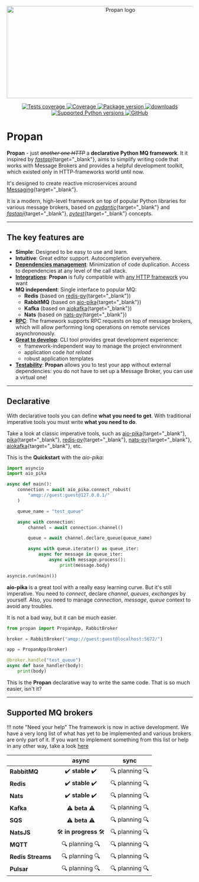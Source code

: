 <p align="center">
    <img src="assets/img/logo-no-background.png" alt="Propan logo" style="height: 250px; width: 600px;"/>
</p>

<p align="center">
    <a href="https://github.com/Lancetnik/Propan/actions/workflows/tests.yml" target="_blank">
        <img src="https://github.com/Lancetnik/Propan/actions/workflows/tests.yml/badge.svg" alt="Tests coverage"/>
    </a>
    <a href="https://coverage-badge.samuelcolvin.workers.dev/redirect/lancetnik/propan" target="_blank">
        <img src="https://coverage-badge.samuelcolvin.workers.dev/lancetnik/propan.svg" alt="Coverage">
    </a>
    <a href="https://pypi.org/project/propan" target="_blank">
        <img src="https://img.shields.io/pypi/v/propan?label=pypi%20package" alt="Package version">
    </a>
    <a href="https://pepy.tech/project/propan" target="_blank">
        <img src="https://static.pepy.tech/personalized-badge/propan?period=total&units=international_system&left_color=grey&right_color=blue&left_text=Downloads" alt="downloads"/>
    </a>
    <br/>
    <a href="https://pypi.org/project/propan" target="_blank">
        <img src="https://img.shields.io/pypi/pyversions/propan.svg" alt="Supported Python versions">
    </a>
    <a href="https://github.com/Lancetnik/Propan/blob/main/LICENSE" target="_blank">
        <img alt="GitHub" src="https://img.shields.io/github/license/Lancetnik/Propan?color=%23007ec6">
    </a>
</p>

# Propan

**Propan** - just *<s>another one HTTP</s>* a **declarative Python MQ framework**. It it inspired by [*fastapi*](https://fastapi.tiangolo.com/ru/){target="_blank"}, aims to simplify writing code that works with Message Brokers and provides a helpful development toolkit, which existed only in HTTP-frameworks world until now.

It's designed to create reactive microservices around [Messaging](https://microservices.io/patterns/communication-style/messaging.html){target="_blank"}.

It is a modern, high-level framework on top of popular Python libraries for various message brokers, based on [*pydantic*](https://docs.pydantic.dev/){target="_blank"} and [*fastapi*](https://fastapi.tiangolo.com/ru/){target="_blank"}, [*pytest*](https://docs.pytest.org/en/7.3.x/){target="_blank"} concepts.

---

## The key features are

* **Simple**: Designed to be easy to use and learn.
* **Intuitive**: Great editor support. Autocompletion everywhere.
* [**Dependencies management**](getting_started/1_quick-start/#dependencies): Minimization of code duplication. Access to dependencies at any level of the call stack.
* [**Integrations**](getting_started/1_quick-start/#http-frameworks-integrations): **Propan** is fully compatible with [any HTTP framework](integrations/1_integrations-index/) you want
* **MQ independent**: Single interface to popular MQ:
    * **Redis** (based on [redis-py]("https://redis.readthedocs.io/en/stable/index.html"){target="_blank"})
    * **RabbitMQ** (based on [aio-pika](https://aio-pika.readthedocs.io/en/latest/){target="_blank"})
    * **Kafka** (based on [aiokafka](https://aiokafka.readthedocs.io/en/stable/){target="_blank"})
    * **Nats** (based on [nats-py](https://github.com/nats-io/nats.py){target="_blank"})
* [**RPC**](getting_started/4_broker/5_rpc/): The framework supports RPC requests on top of message brokers, which will allow performing long operations on remote services asynchronously.
* [**Great to develop**](getting_started/2_cli/): CLI tool provides great development experience:
    * framework-independent way to manage the project environment
    * application code *hot reload*
    * robust application templates
* [**Testability**](getting_started/7_testing): **Propan** allows you to test your app without external dependencies: you do not have to set up a Message Broker, you can use a virtual one!

---

## Declarative

With declarative tools you can define **what you need to get**. With traditional imperative tools you must write **what you need to do**.

Take a look at classic imperative tools, such as [aio-pika](https://aio-pika.readthedocs.io/en/latest/){target="_blank"}, [pika](https://pika.readthedocs.io/en/stable/){target="_blank"}, [redis-py]("https://redis.readthedocs.io/en/stable/index.html"){target="_blank"}, [nats-py](https://github.com/nats-io/nats.py){target="_blank"}, [aiokafka](https://aiokafka.readthedocs.io/en/stable/){target="_blank"}, etc.

This is the **Quickstart** with the *aio-pika*:

```python
import asyncio
import aio_pika

async def main():
    connection = await aio_pika.connect_robust(
        "amqp://guest:guest@127.0.0.1/"
    )

    queue_name = "test_queue"

    async with connection:
        channel = await connection.channel()

        queue = await channel.declare_queue(queue_name)

        async with queue.iterator() as queue_iter:
            async for message in queue_iter:
                async with message.process():
                    print(message.body)

asyncio.run(main())
```

**aio-pika** is a great tool with a really easy learning curve. But it's still imperative. You need to *connect*, declare *channel*, *queues*, *exchanges* by yourself. Also, you need to manage *connection*, *message*, *queue* context to avoid any troubles.

It is not a bad way, but it can be much easier.

```python
from propan import PropanApp, RabbitBroker

broker = RabbitBroker("amqp://guest:guest@localhost:5672/")

app = PropanApp(broker)

@broker.handle("test_queue")
async def base_handler(body):
    print(body)
```

This is the **Propan** declarative way to write the same code. That is so much easier, isn't it?

---

## Supported MQ brokers

!!! note "Need your help"
    The framework is now in active development. We have a very long list of what has yet to be implemented and various brokers are only part of it. If you want to implement something from this list or help in any other way, take a look [here](contributing/1_todo/)

|                   | async                                                   | sync                 |
|-------------------|:-------------------------------------------------------:|:--------------------:|
| **RabbitMQ**      | :heavy_check_mark: **stable** :heavy_check_mark:        | :mag: planning :mag: |
| **Redis**         | :heavy_check_mark: **stable** :heavy_check_mark:        | :mag: planning :mag: |
| **Nats**          | :heavy_check_mark: **stable** :heavy_check_mark:        | :mag: planning :mag: |
| **Kafka**         | :warning: **beta** :warning:                            | :mag: planning :mag: |
| **SQS**           | :warning: **beta** :warning:                            | :mag: planning :mag: |
| **NatsJS**        | :hammer_and_wrench: **in progress** :hammer_and_wrench: | :mag: planning :mag: |
| **MQTT**          | :mag: planning :mag:                                    | :mag: planning :mag: |
| **Redis Streams** | :mag: planning :mag:                                    | :mag: planning :mag: |
| **Pulsar**        | :mag: planning :mag:                                    | :mag: planning :mag: |